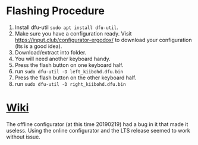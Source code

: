 # Flashing Procedure

1. Install dfu-util `sudo apt install dfu-util`.
1. Make sure you have a configuration ready. Visit
   https://input.club/configurator-ergodox/ to download your configuration (lts
   is a good idea).
1. Download/extract into folder.
1. You will need another keyboard handy.
1. Press the flash button on one keyboard half.
1. run `sudo dfu-util -D left_kiibohd.dfu.bin`
1. Press the flash button on the other keyboard half.
1. run `sudo dfu-util -D right_kiibohd.dfu.bin`

# [Wiki](https://kiibohd.github.io/wiki/#/Quickstart)

The offline configurator (at this time 20190219) had a bug in it that made it
useless. Using the online configurator and the LTS release seemed to work
without issue.

